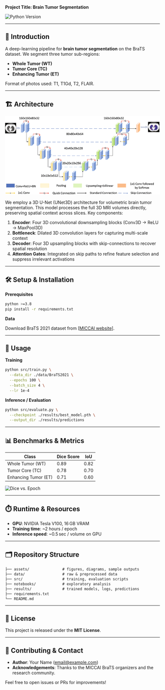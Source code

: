 **Project Title: Brain Tumor Segmentation**

![Python Version](https://img.shields.io/badge/python-3.8%2B-blue) 

---

## 📖 Introduction

A deep-learning pipeline for **brain tumor segmentation** on the BraTS dataset. We segment three tumor sub-regions:

* **Whole Tumor (WT)**
* **Tumor Core (TC)**
* **Enhancing Tumor (ET)**

Format of photos used: T1, T1Gd, T2, FLAIR.

---

## 🏗️ Architecture

![Architecture Diagram](assets/3D-U-Net-architecture-diagram.png)

We employ a 3D U-Net (UNet3D) architecture for volumetric brain tumor segmentation. This model processes the full 3D MRI volumes directly, preserving spatial context across slices. Key components:

1. **Encoder**: Four 3D convolutional downsampling blocks (Conv3D → ReLU → MaxPool3D)
2. **Bottleneck**: Dilated 3D convolution layers for capturing multi-scale context
3. **Decoder**: Four 3D upsampling blocks with skip-connections to recover spatial resolution
4. **Attention Gates**: Integrated on skip paths to refine feature selection and suppress irrelevant activations

---

## 🛠️ Setup & Installation

**Prerequisites**

```bash
python >=3.8
pip install -r requirements.txt
```

**Data**

Download BraTS 2021 dataset from \[[MICCAI website](https://www.kaggle.com/datasets/awsaf49/brats20-dataset-training-validation)].

---

## 🚀 Usage

**Training**

```bash
python src/train.py \
  --data_dir ./data/BraTS2021 \
  --epochs 100 \
  --batch_size 4 \
  --lr 1e-4
```

**Inference / Evaluation**

```bash
python src/evaluate.py \
  --checkpoint ./results/best_model.pth \
  --output_dir ./results/predictions
```

---

## 📊 Benchmarks & Metrics

| Class                | Dice Score | IoU  |
| -------------------- | ---------- | ---- |
| Whole Tumor (WT)     | 0.89       | 0.82 |
| Tumor Core (TC)      | 0.78       | 0.70 |
| Enhancing Tumor (ET) | 0.71       | 0.60 |

![Dice vs. Epoch](assets/dice_epoch.png)

---

## ⏱️ Runtime & Resources

* **GPU**: NVIDIA Tesla V100, 16 GB VRAM
* **Training time**: \~2 hours / epoch
* **Inference speed**: \~0.5 sec / volume on GPU

---

## 🗂️ Repository Structure

```
├── assets/               # figures, diagrams, sample outputs
├── data/                 # raw & preprocessed data
├── src/                  # training, evaluation scripts
├── notebooks/            # exploratory analysis
├── results/              # trained models, logs, predictions
├── requirements.txt
└── README.md
```

---

## 📝 License

This project is released under the **MIT License**.

---

## 🤝 Contributing & Contact

* **Author**: Your Name ([email@example.com](mailto:email@example.com))
* **Acknowledgements**: Thanks to the MICCAI BraTS organizers and the research community.

Feel free to open issues or PRs for improvements!
